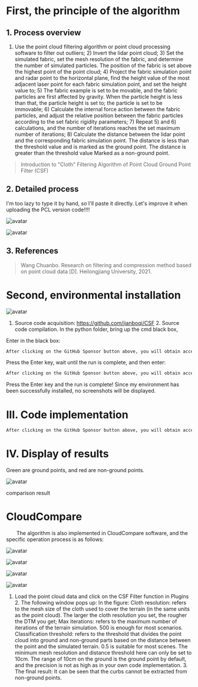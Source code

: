 #  First, the principle of the algorithm 

##   1. Process overview 

 1) Use the point cloud filtering algorithm or point cloud processing software to filter out outliers; 2) Invert the lidar point cloud; 3) Set the simulated fabric, set the mesh resolution of the fabric, and determine the number of simulated particles. The position of the fabric is set above the highest point of the point cloud; 4) Project the fabric simulation point and radar point to the horizontal plane, find the height value of the most adjacent laser point for each fabric simulation point, and set the height value to; 5) The fabric example is set to be movable, and the fabric particles are first affected by gravity. When the particle height is less than that, the particle height is set to; the particle is set to be immovable; 6) Calculate the internal force action between the fabric particles, and adjust the relative position between the fabric particles according to the set fabric rigidity parameters; 7) Repeat 5) and 6) calculations, and the number of iterations reaches the set maximum number of iterations; 8) Calculate the distance between the lidar point and the corresponding fabric simulation point. The distance is less than the threshold value and is marked as the ground point. The distance is greater than the threshold value Marked as a non-ground point. 

>  Introduction to "Cloth" Filtering Algorithm of Point Cloud Ground Point Filter (CSF) 

##   2. Detailed process 

 I'm too lazy to type it by hand, so I'll paste it directly. Let's improve it when uploading the PCL version code!!!! 

 ![avatar]( 1ff89325340b474bb57cf990821d4553.png) 

 ![avatar]( 19c674a57d3241c7944d0472706b8966.png) 

##   3. References 

>  Wang Chuanbo. Research on filtering and compression method based on point cloud data [D]. Heilongjiang University, 2021. 

#  Second, environmental installation 

 ![avatar]( 25824760800c4c01a0e4ab8257b1bb85.png) 

 1. Source code acquisition: https://github.com/jianboqi/CSF 2. Source code compilation. In the python folder, bring up the cmd black box,  

 Enter in the black box: 

  ```python  
After clicking on the GitHub Sponsor button above, you will obtain access permissions to my private code repository ( https://github.com/slowlon/my_code_bar ) to view this blog code. By searching the code number of this blog, you can find the code you need, code number is: 202402030957448133
  ```  
 Press the Enter key, wait until the run is complete, and then enter: 

  ```python  
After clicking on the GitHub Sponsor button above, you will obtain access permissions to my private code repository ( https://github.com/slowlon/my_code_bar ) to view this blog code. By searching the code number of this blog, you can find the code you need, code number is: 202402030957448133
  ```  
 Press the Enter key and the run is complete! Since my environment has been successfully installed, no screenshots will be displayed. 

#  III. Code implementation 

  ```python  
After clicking on the GitHub Sponsor button above, you will obtain access permissions to my private code repository ( https://github.com/slowlon/my_code_bar ) to view this blog code. By searching the code number of this blog, you can find the code you need, code number is: 202402030957448133
  ```  
#  IV. Display of results 

 Green are ground points, and red are non-ground points. 

 ![avatar]( 5f147bebee8846aa94874c48fd49a939.png) 

  comparison result  

#  CloudCompare 

   The algorithm is also implemented in CloudCompare software, and the specific operation process is as follows: 

 ![avatar]( 20200906191318615.png) 

 ![avatar]( 20200906191823577.png) 

 ![avatar]( 20200906192140334.png) 

 ![avatar]( 20200906192559437.png) 

 1. Load the point cloud data and click on the CSF Filter function in Plugins 2. The following window pops up: In the figure: Cloth resolution: refers to the mesh size of the cloth used to cover the terrain (in the same units as the point cloud). The larger the cloth resolution you set, the rougher the DTM you get; Max iterations: refers to the maximum number of iterations of the terrain simulation. 500 is enough for most scenarios. Classification threshold: refers to the threshold that divides the point cloud into ground and non-ground parts based on the distance between the point and the simulated terrain. 0.5 is suitable for most scenes. The minimum mesh resolution and distance threshold here can only be set to 10cm. The range of 10cm on the ground is the ground point by default, and the precision is not as high as in your own code implementation. 3. The final result: It can be seen that the curbs cannot be extracted from non-ground points. 

